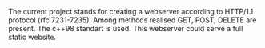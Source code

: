 The current project stands for creating a webserver according to HTTP/1.1 protocol (rfc 7231-7235). 
Among methods realised GET, POST, DELETE are present. 
The c++98 standart is used.
This webserver could serve a full static website.
